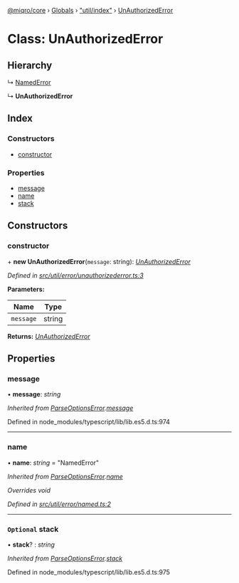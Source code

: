 [@miqro/core](../README.md) › [Globals](../globals.md) › ["util/index"](../modules/_util_index_.md) › [UnAuthorizedError](_util_index_.unauthorizederror.md)

# Class: UnAuthorizedError

## Hierarchy

  ↳ [NamedError](_util_error_named_.namederror.md)

  ↳ **UnAuthorizedError**

## Index

### Constructors

* [constructor](_util_index_.unauthorizederror.md#constructor)

### Properties

* [message](_util_index_.unauthorizederror.md#message)
* [name](_util_index_.unauthorizederror.md#name)
* [stack](_util_index_.unauthorizederror.md#optional-stack)

## Constructors

###  constructor

\+ **new UnAuthorizedError**(`message`: string): *[UnAuthorizedError](_util_index_.unauthorizederror.md)*

*Defined in [src/util/error/unauthorizederror.ts:3](https://github.com/claukers/miqro-core/blob/01b49b2/src/util/error/unauthorizederror.ts#L3)*

**Parameters:**

Name | Type |
------ | ------ |
`message` | string |

**Returns:** *[UnAuthorizedError](_util_index_.unauthorizederror.md)*

## Properties

###  message

• **message**: *string*

*Inherited from [ParseOptionsError](_index_.parseoptionserror.md).[message](_index_.parseoptionserror.md#message)*

Defined in node_modules/typescript/lib/lib.es5.d.ts:974

___

###  name

• **name**: *string* = "NamedError"

*Inherited from [ParseOptionsError](_index_.parseoptionserror.md).[name](_index_.parseoptionserror.md#name)*

*Overrides void*

*Defined in [src/util/error/named.ts:2](https://github.com/claukers/miqro-core/blob/01b49b2/src/util/error/named.ts#L2)*

___

### `Optional` stack

• **stack**? : *string*

*Inherited from [ParseOptionsError](_index_.parseoptionserror.md).[stack](_index_.parseoptionserror.md#optional-stack)*

Defined in node_modules/typescript/lib/lib.es5.d.ts:975
